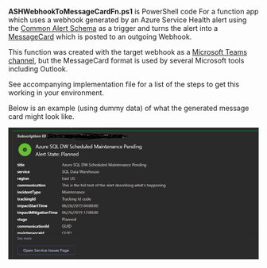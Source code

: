 
**ASHWebhookToMessageCardFn.ps1** is PowerShell code For a function app which uses a webhook generated by an Azure Service Health alert using the [Common Alert Schema](https://docs.microsoft.com/en-us/azure/azure-monitor/platform/alerts-common-schema) as a trigger and turns the alert into a [MessageCard](https://docs.microsoft.com/en-us/outlook/actionable-messages/message-card-reference?msclkid=53505fbbc23911ec986eabb45e4d2ed0) which is posted to an outgoing Webhook.

This function was created with the target webhook as a [Microsoft Teams channel](https://docs.microsoft.com/en-us/microsoftteams/platform/webhooks-and-connectors/how-to/add-incoming-webhook), but the MessageCard format is used by several Microsoft tools including Outlook.

See accompanying implementation file for a list of the steps to get this working in your environment.

Below is an example (using dummy data) of what the generated message card might look like.  

![Sample Image](https://github.com/hooverken/azureFunctionAppStuff/blob/main/azureServiceHealthAlertsToMessageCard/TestServiceHealthAlertCard.PNG?raw=true)
